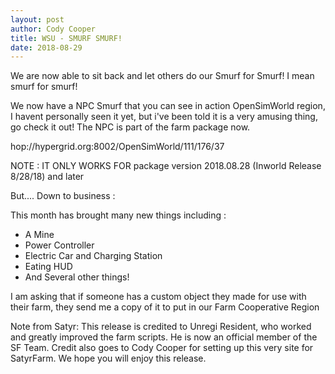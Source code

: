 ```yaml
---
layout: post
author: Cody Cooper
title: WSU - SMURF SMURF!
date: 2018-08-29
---
```


We are now able to sit back and let others do our Smurf for Smurf! I mean smurf for smurf!

We now have a NPC Smurf that you can see in action  OpenSimWorld region, I havent personally seen it yet, but i've been told it is a very amusing thing, go check it out! The NPC is part of the farm package now.

hop://hypergrid.org:8002/OpenSimWorld/111/176/37

NOTE : IT ONLY WORKS FOR package version 2018.08.28 (Inworld Release 8/28/18) and later


But.... Down to business :

This month has brought many new things including : 

- A Mine
- Power Controller
- Electric Car and Charging Station
- Eating HUD
- And Several other things!

I am asking that if someone has a custom object they made for use with their farm, they send me a copy of it to put in our Farm Cooperative Region

Note from Satyr: This release is credited to Unregi Resident, who worked and greatly improved the farm scripts. He is now an official member of the SF Team. Credit also goes to Cody Cooper for setting up this very site for SatyrFarm. We hope you will enjoy this release.
